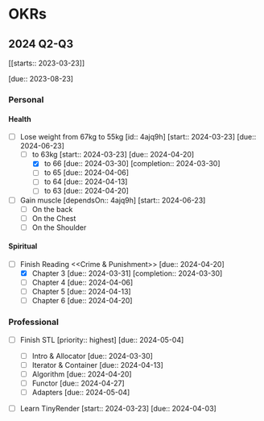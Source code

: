 # OKRs

## 2024 Q2-Q3 

[[starts:: 2023-03-23]]

[due:: 2023-08-23]

### Personal

#### Health
- [ ] Lose weight from 67kg to 55kg  [id:: 4ajq9h]  [start:: 2024-03-23]  [due:: 2024-06-23]
	- [ ] to 63kg  [start:: 2024-03-23]  [due:: 2024-04-20]
		- [x] to 66  [due:: 2024-03-30]  [completion:: 2024-03-30]
		- [ ] to 65  [due:: 2024-04-06]
		- [ ] to 64  [due:: 2024-04-13]
		- [ ] to 63  [due:: 2024-04-20]

- [ ] Gain muscle  [dependsOn:: 4ajq9h]  [start:: 2024-06-23]
	- [ ] On the back
	- [ ] On the Chest
	- [ ] On the Shoulder

#### Spiritual
- [ ] Finish Reading <<Crime & Punishment>>  [due:: 2024-04-20]
	- [x] Chapter 3  [due:: 2024-03-31]  [completion:: 2024-03-30]
	- [ ] Chapter 4  [due:: 2024-04-06]
	- [ ] Chapter 5  [due:: 2024-04-13]
	- [ ] Chapter 6  [due:: 2024-04-20]

### Professional
- [ ] Finish STL  [priority:: highest]  [due:: 2024-05-04]
	- [ ] Intro & Allocator  [due:: 2024-03-30]
	- [ ] Iterator & Container  [due:: 2024-04-13]
	- [ ] Algorithm  [due:: 2024-04-20]
	- [ ] Functor  [due:: 2024-04-27]
	- [ ] Adapters  [due:: 2024-05-04]
- [ ] Learn TinyRender  [start:: 2024-03-23]  [due:: 2024-04-03]


